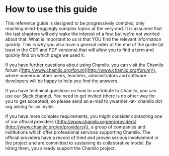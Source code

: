 # How to use this guide

This reference guide is designed to be progressively complex, only reaching mind-boggingly complex topics at the very end. It is assumed that the last chapters will only wake the interest of a few, but we're not worried about that. What is important to us is that YOU find the relevant information quickly. This is why you also have a general index at the end of the guide \(at least in the ODT and PDF versions\) that will allow you to find a term and quickly find on which page we used it.

If you have further questions about using Chamilo. you can visit the Chamilo forum \([http://www.chamilo.org/forum](http://www.chamilo.org/forum)\), where numerous other users, teachers, administrators and software developers will be happy to help you find the answers.

If you have technical questions on how to contribute to Chamilo, you can use our [Slack channel](https://chamilo.slack.com). You need to get invited \(there is no other way for you to get accepted\), so please send an e-mail to ywarnier -at- chamilo _dot_ org asking for an invite.

If you have more complex requirements, you might consider contacting one of our official providers \([http://www.chamilo.org/en/providers](http://www.chamilo.org/en/providers)\), a group of companies and institutions which offer professional services supporting Chamilo. The official providers have a record of tried and proven serious involvement in the project and are committed to sustaining its collaborative model. By hiring them, you already support the Chamilo project.

